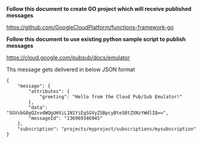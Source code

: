 **Follow this document to create GO project which will receive published messages**

https://github.com/GoogleCloudPlatform/functions-framework-go

**Follow this document to use existing python sample script to publish messages**

https://cloud.google.com/pubsub/docs/emulator

Ths message gets delivered in below JSON format

```
{
    "message": {
        "attributes": {
            "greeting": "Hello from the Cloud Pub/Sub Emulator!"
        },
        "data": "SGVsbG8gQ2xvdWQgUHViL1N1YiEgSGVyZSBpcyBteSBtZXNzYWdlIQ==",
        "messageId": "136969346945"
    },
    "subscription": "projects/myproject/subscriptions/mysubscription"
}
```